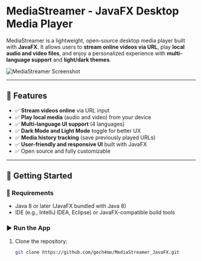 # MediaStreamer - JavaFX Desktop Media Player

MediaStreamer is a lightweight, open-source desktop media player built with **JavaFX**. It allows users to **stream online videos via URL**, play **local audio and video files**, and enjoy a personalized experience with **multi-language support** and **light/dark themes**.

![MediaStreamer Screenshot](https://github.com/gech4me/MediaStreamer_JavaFX/blob/master/Screenshot%20(20).png)

---

## 🎯 Features

- ✅ **Stream videos online** via URL input  
- ✅ **Play local media** (audio and video) from your device  
- ✅ **Multi-language UI support** (4 languages)  
- ✅ **Dark Mode and Light Mode** toggle for better UX  
- ✅ **Media history tracking** (save previously played URLs)  
- ✅ **User-friendly and responsive UI** built with JavaFX  
- ✅ Open source and fully customizable  

---

## 🚀 Getting Started

### 🔧 Requirements
- Java 8 or later (JavaFX bundled with Java 8)
- IDE (e.g., IntelliJ IDEA, Eclipse) or JavaFX-compatible build tools

### ▶️ Run the App
1. Clone the repository:
   ```bash
   git clone https://github.com/gech4me/MediaStreamer_JavaFX.git
